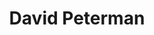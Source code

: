 ---
layout: lab_member
category: Undergraduate
title: David Peterman
degree: Software Engineering
photo:  david_peterman.jpeg
# cv: 
social:
  github_username: cadagong
  linkedin_username: https://www.linkedin.com/in/david-peterman-9656624a/
# instagram_username:
personal_webpage: hhttps://www.cs.mcgill.ca/~dpeter19/mini6/mini6.php?Page=HOME

# current_focus:
# research_interests:

# academic_record:
#   -
# publications:
#   - hold
#   - hold
#   - hold
---